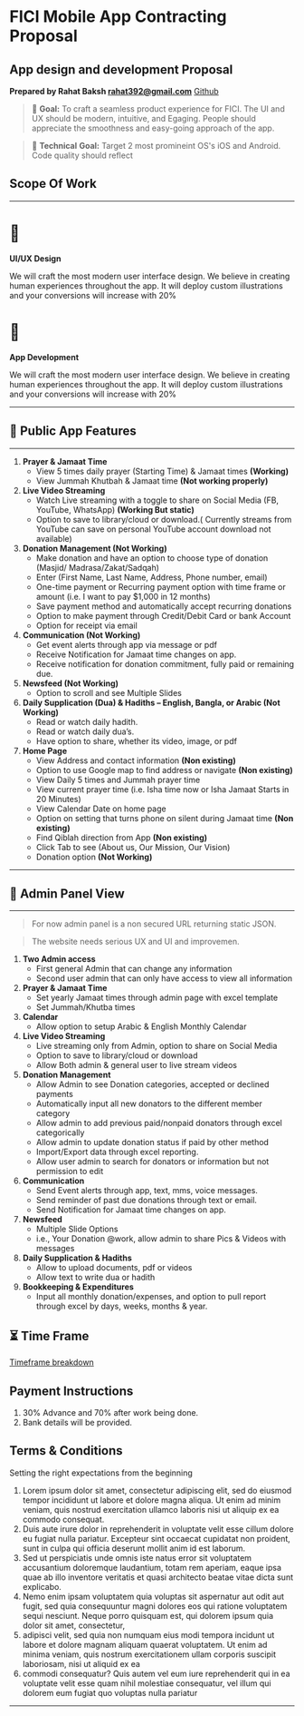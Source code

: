 # FICI Mobile App Contracting Proposal

## App design and development Proposal

**Prepared by Rahat Baksh
rahat392@gmail.com**
[Github](https://github.com/rahat1994)

> 🎯 **Goal:** To craft a seamless product experience for FICI. The UI and UX should be modern, intuitive, and Egaging. People should appreciate the smoothness and easy-going approach of the app.

> 🎯 **Technical** **Goal:** Target 2 most promineint OS's iOS and Android. Code quality should reflect

## Scope Of Work

---

# 🌠

**UI/UX Design**

We will craft the most modern user interface design. We believe in creating human experiences throughout the app. It will deploy custom illustrations and your conversions will increase with 20%

# 🥇

**App Development**

We will craft the most modern user interface design. We believe in creating human experiences throughout the app. It will deploy custom illustrations and your conversions will increase with 20%

---

## 🕌 Public App Features

---

1. **Prayer & Jamaat Time**
    - View 5 times daily prayer (Starting Time) & Jamaat times **(Working)**
    - View Jummah Khutbah & Jamaat time **(Not working properly)**
2. **Live Video Streaming**
    - Watch Live streaming with a toggle to share on Social Media (FB, YouTube, WhatsApp) **(Working But static)**
    - Option to save to library/cloud or download.( Currently streams from YouTube can save on personal YouTube account download not available)
3. **Donation Management (Not Working)**
    - Make donation and have an option to choose type of donation (Masjid/ Madrasa/Zakat/Sadqah)
    - Enter (First Name, Last Name, Address, Phone number, email)
    - One-time payment or Recurring payment option with time frame or amount (i.e. I want to pay $1,000 in 12 months)
    - Save payment method and automatically accept recurring donations
    - Option to make payment through Credit/Debit Card or bank Account
    - Option for receipt via email
4. **Communication (Not Working)**
    - Get event alerts through app via message or pdf
    - Receive Notification for Jamaat time changes on app.
    - Receive notification for donation commitment, fully paid or remaining due.
5. **Newsfeed (Not Working)**
    - Option to scroll and see Multiple Slides
6. **Daily Supplication (Dua) & Hadiths – English, Bangla, or Arabic (Not Working)**
    - Read or watch daily hadith.
    - Read or watch daily dua’s.
    - Have option to share, whether its video, image, or pdf
7. **Home Page**
    - View Address and contact information **(Non existing)**
    - Option to use Google map to find address or navigate **(Non existing)**
    - View Daily 5 times and Jummah prayer time
    - View current prayer time (i.e. Isha time now or Isha Jamaat Starts in 20 Minutes)
    - View Calendar Date on home page
    - Option on setting that turns phone on silent during Jamaat time **(Non existing)**
    - Find Qiblah direction from App **(Non existing)**
    - Click Tab to see (About us, Our Mission, Our Vision)
    - Donation option **(Not Working)**

---

## 🕋 Admin Panel View

---

> For now admin panel is a non secured URL returning static JSON.

> The website needs serious UX and UI and improvemen.

1. **Two Admin access**
    - First general Admin that can change any information
    - Second user admin that can only have access to view all information
2. **Prayer & Jamaat Time**
    - Set yearly Jamaat times through admin page with excel template
    - Set Jummah/Khutba times
3. **Calendar**
    - Allow option to setup Arabic & English Monthly Calendar
4. **Live Video Streaming**
    - Live streaming only from Admin, option to share on Social Media
    - Option to save to library/cloud or download
    - Allow Both admin & general user to live stream videos
5. **Donation Management**
    - Allow Admin to see Donation categories, accepted or declined payments
    - Automatically input all new donators to the different member category
    - Allow admin to add previous paid/nonpaid donators through excel categorically
    - Allow admin to update donation status if paid by other method
    - Import/Export data through excel reporting.
    - Allow user admin to search for donators or information but not permission to edit
6. **Communication**
    - Send Event alerts through app, text, mms, voice messages.
    - Send reminder of past due donations through text or email.
    - Send Notification for Jamaat time changes on app.
7. **Newsfeed**
    - Multiple Slide Options
    - i.e., Your Donation @work, allow admin to share Pics & Videos with messages
8. **Daily Supplication & Hadiths**
    - Allow to upload documents, pdf or videos
    - Allow text to write dua or hadith
9. **Bookkeeping & Expenditures**
    - Input all monthly donation/expenses, and option to pull report through excel by days, weeks, months & year.

## ⏳ Time Frame

[Timeframe breakdown](FICI%20Mobile%20App%20Contracting%20Proposal%20e62a9edcd5734942b11b30c2b1bfce29/Timeframe%20breakdown%20c86af6266c9f4fea9a066e18a9f76c18.csv)

## Payment Instructions

1. 30% Advance and 70% after work being done.
2. Bank details will be provided.

## Terms & Conditions

Setting the right expectations from the beginning 

1. Lorem ipsum dolor sit amet, consectetur adipiscing elit, sed do eiusmod tempor incididunt ut labore et dolore magna aliqua. Ut enim ad minim veniam, quis nostrud exercitation ullamco laboris nisi ut aliquip ex ea commodo consequat. 
2. Duis aute irure dolor in reprehenderit in voluptate velit esse cillum dolore eu fugiat nulla pariatur. Excepteur sint occaecat cupidatat non proident, sunt in culpa qui officia deserunt mollit anim id est laborum.
3. Sed ut perspiciatis unde omnis iste natus error sit voluptatem accusantium doloremque laudantium, totam rem aperiam, eaque ipsa quae ab illo inventore veritatis et quasi architecto beatae vitae dicta sunt explicabo. 
4. Nemo enim ipsam voluptatem quia voluptas sit aspernatur aut odit aut fugit, sed quia consequuntur magni dolores eos qui ratione voluptatem sequi nesciunt. Neque porro quisquam est, qui dolorem ipsum quia dolor sit amet, consectetur,
5.  adipisci velit, sed quia non numquam eius modi tempora incidunt ut labore et dolore magnam aliquam quaerat voluptatem. Ut enim ad minima veniam, quis nostrum exercitationem ullam corporis suscipit laboriosam, nisi ut aliquid ex ea 
6. commodi consequatur? Quis autem vel eum iure reprehenderit qui in ea voluptate velit esse quam nihil molestiae consequatur, vel illum qui dolorem eum fugiat quo voluptas nulla pariatur

---